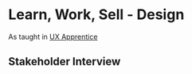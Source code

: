 # Learn, Work, Sell - Design

As taught in [UX Apprentice](https://www.uxapprentice.com/)

## Stakeholder Interview
